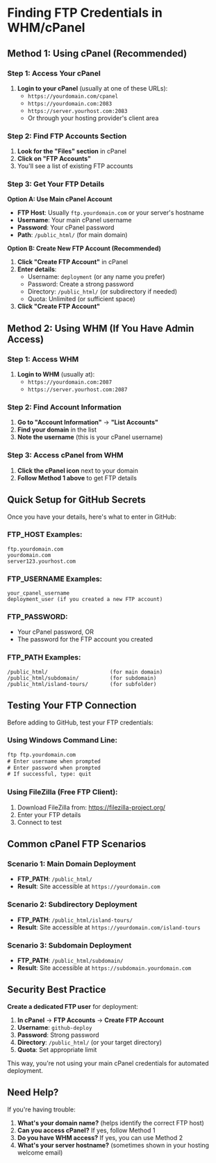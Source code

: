 # Finding FTP Credentials in WHM/cPanel

## Method 1: Using cPanel (Recommended)

### Step 1: Access Your cPanel
1. **Login to your cPanel** (usually at one of these URLs):
   - `https://yourdomain.com/cpanel`
   - `https://yourdomain.com:2083`
   - `https://server.yourhost.com:2083`
   - Or through your hosting provider's client area

### Step 2: Find FTP Accounts Section
1. **Look for the "Files" section** in cPanel
2. **Click on "FTP Accounts"**
3. You'll see a list of existing FTP accounts

### Step 3: Get Your FTP Details
**Option A: Use Main cPanel Account**
- **FTP Host**: Usually `ftp.yourdomain.com` or your server's hostname
- **Username**: Your main cPanel username
- **Password**: Your cPanel password
- **Path**: `/public_html/` (for main domain)

**Option B: Create New FTP Account (Recommended)**
1. **Click "Create FTP Account"** in cPanel
2. **Enter details**:
   - Username: `deployment` (or any name you prefer)
   - Password: Create a strong password
   - Directory: `/public_html/` (or subdirectory if needed)
   - Quota: Unlimited (or sufficient space)
3. **Click "Create FTP Account"**

## Method 2: Using WHM (If You Have Admin Access)

### Step 1: Access WHM
1. **Login to WHM** (usually at):
   - `https://yourdomain.com:2087`
   - `https://server.yourhost.com:2087`

### Step 2: Find Account Information
1. **Go to "Account Information"** → **"List Accounts"**
2. **Find your domain** in the list
3. **Note the username** (this is your cPanel username)

### Step 3: Access cPanel from WHM
1. **Click the cPanel icon** next to your domain
2. **Follow Method 1 above** to get FTP details

## Quick Setup for GitHub Secrets

Once you have your details, here's what to enter in GitHub:

### FTP_HOST Examples:
```
ftp.yourdomain.com
yourdomain.com
server123.yourhost.com
```

### FTP_USERNAME Examples:
```
your_cpanel_username
deployment_user (if you created a new FTP account)
```

### FTP_PASSWORD:
- Your cPanel password, OR
- The password for the FTP account you created

### FTP_PATH Examples:
```
/public_html/                    (for main domain)
/public_html/subdomain/          (for subdomain)
/public_html/island-tours/       (for subfolder)
```

## Testing Your FTP Connection

Before adding to GitHub, test your FTP credentials:

### Using Windows Command Line:
```cmd
ftp ftp.yourdomain.com
# Enter username when prompted
# Enter password when prompted
# If successful, type: quit
```

### Using FileZilla (Free FTP Client):
1. Download FileZilla from: https://filezilla-project.org/
2. Enter your FTP details
3. Connect to test

## Common cPanel FTP Scenarios

### Scenario 1: Main Domain Deployment
- **FTP_PATH**: `/public_html/`
- **Result**: Site accessible at `https://yourdomain.com`

### Scenario 2: Subdirectory Deployment  
- **FTP_PATH**: `/public_html/island-tours/`
- **Result**: Site accessible at `https://yourdomain.com/island-tours`

### Scenario 3: Subdomain Deployment
- **FTP_PATH**: `/public_html/subdomain/`
- **Result**: Site accessible at `https://subdomain.yourdomain.com`

## Security Best Practice

**Create a dedicated FTP user** for deployment:
1. **In cPanel** → **FTP Accounts** → **Create FTP Account**
2. **Username**: `github-deploy`
3. **Password**: Strong password
4. **Directory**: `/public_html/` (or your target directory)
5. **Quota**: Set appropriate limit

This way, you're not using your main cPanel credentials for automated deployment.

## Need Help?

If you're having trouble:
1. **What's your domain name?** (helps identify the correct FTP host)
2. **Can you access cPanel?** If yes, follow Method 1
3. **Do you have WHM access?** If yes, you can use Method 2
4. **What's your server hostname?** (sometimes shown in your hosting welcome email)
